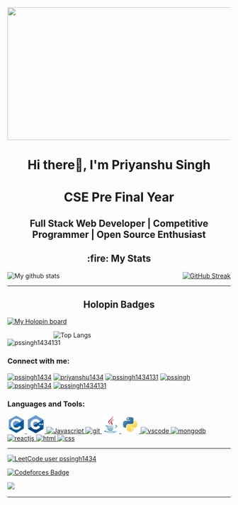 

<img src="https://media1.tenor.com/m/1mwdqr51emcAAAAC/test-typing.gif" align="center" height = "300" width="6000" >


<h1 align="center" >Hi there👋, I'm Priyanshu Singh</h1>

<h1 align="center">CSE Pre Final Year</h1>

<h2 align="center">Full Stack Web Developer | Competitive Programmer | Open Source Enthusiast</h2>
<h2 align="center"> :fire: My Stats </h2>

<div style="display: flex; justify-content: space-between; align-items:center">
<img src="https://github-readme-stats.vercel.app/api?username=pssingh1434131" alt="My github stats" width="40%">
<a href="https://git.io/streak-stats">
   <img src="http://github-readme-streak-stats.herokuapp.com?user=pssingh1434131&theme=dark&background=000000" alt="GitHub Streak" width="40%">
</a>
</div>





---
<h2 align="center" >Holopin Badges</h2>

[![My Holopin board](https://holopin.me/@pssingh1434131)](https://holopin.io/@pssingh1434131)

<img align="right" alt="Top Langs" width="400" src ="https://github-readme-stats.vercel.app/api/top-langs/?username=pssingh1434131&layout=compact&theme=vision-friendly-dark">
<p align="left"> <img src="https://komarev.com/ghpvc/?username=pssingh1434131&label=Profile%20views&color=0e75b6&style=flat" alt="pssingh1434131" /> </p>


<h3 align="left">Connect with me:</h3>
<p align="left">
<a href="https://www.linkedin.com/in/pssingh1434/" target="blank"><img align="center" src="https://raw.githubusercontent.com/rahuldkjain/github-profile-readme-generator/master/src/images/icons/Social/linked-in-alt.svg" alt="pssingh1434" height="30" width="40" /></a>
<a href="https://www.codechef.com/users/priyanshu1434" target="blank"><img align="center" src="https://encrypted-tbn0.gstatic.com/images?q=tbn:ANd9GcQvm-5Fad8XKQMlk2YqYW5fae7lZfU-fh6Khkuh4j4AqQ&s" alt="priyanshu1434" height="30" width="40" /></a>
<a href="https://www.hackerrank.com/profile/pssingh1434131" target="blank"><img align="center" src="https://raw.githubusercontent.com/rahuldkjain/github-profile-readme-generator/master/src/images/icons/Social/hackerrank.svg" alt="pssingh1434131" height="30" width="40" /></a>
<a href="https://codeforces.com/profile/pssingh" target="blank"><img align="center" src="https://raw.githubusercontent.com/rahuldkjain/github-profile-readme-generator/master/src/images/icons/Social/codeforces.svg" alt="pssingh" height="30" width="40" /></a>
<a href="https://leetcode.com/pssingh1434/" target="blank"><img align="center" src="https://raw.githubusercontent.com/rahuldkjain/github-profile-readme-generator/master/src/images/icons/Social/leet-code.svg" alt="pssingh1434" height="30" width="40" /></a>
<a href="https://auth.geeksforgeeks.org/user/pssingh1434131" target="blank"><img align="center" src="https://encrypted-tbn0.gstatic.com/images?q=tbn:ANd9GcSKKgawCk7YAe5qKvj61d7dcYO6RUkz_sALAj95EiYzzA&s" alt="pssingh1434131" height="30" width="40" /></a>
</p>


<h3 align="left">Languages and Tools:</h3>
<p align="left">
  <a href="https://www.cprogramming.com/" target="_blank" rel="noreferrer"> <img src="https://raw.githubusercontent.com/devicons/devicon/master/icons/c/c-original.svg" alt="c" width="40" height="40"/> </a> <a href="https://www.w3schools.com/cpp/" target="_blank" rel="noreferrer"> <img src="https://raw.githubusercontent.com/devicons/devicon/master/icons/cplusplus/cplusplus-original.svg" alt="cplusplus" width="40" height="40"/> </a> <a href="https://https://www.javascript.com/" target="_blank" rel="noreferrer"> <img src="https://logos-world.net/wp-content/uploads/2023/02/JavaScript-Logo.png" alt="Javascript" width="60" height="40"/> </a> <a href="https://git-scm.com/" target="_blank" rel="noreferrer"> <img src="https://www.vectorlogo.zone/logos/git-scm/git-scm-icon.svg" alt="git" width="40" height="40"/> </a> <a href="https://www.java.com" target="_blank" rel="noreferrer"> <img src="https://raw.githubusercontent.com/devicons/devicon/master/icons/java/java-original.svg" alt="java" width="40" height="40"/> </a>  <a href="https://www.python.org/" target="_blank" rel="noreferrer"> <img src="https://raw.githubusercontent.com/devicons/devicon/master/icons/python/python-original.svg" alt="python" width="40" height="40"/> </a> <a href="https://code.visualstudio.com/" target="_blank" rel="noreferrer"> <img src="https://www.c-sharpcorner.com/article/how-to-install-visual-studio-code/Images/How%20to%20Install%20Visual%20Studio%20Code.png" alt="vscode" width="50" height="40"/> </a><a href="https://www.mongodb.com/" target="_blank" rel="noreferrer"> <img src="https://encrypted-tbn0.gstatic.com/images?q=tbn:ANd9GcTNyOe4xJhJFvDUbm1OSFnnEc4plFTvdYrBmOfNf-YUNA&s" alt="mongodb" width="40" height="40"/> </a> <a href="https://react.dev/" target="_blank" rel="noreferrer"> <img src="https://encrypted-tbn0.gstatic.com/images?q=tbn:ANd9GcRBmjFGJyjhQ3b9orL3YV4zP48AAEA3kXr99luOZnrmyg&s" alt="reactjs" width="40" height="40"/> </a> <a href="https://www.w3schools.com/html/" target="_blank" rel="noreferrer"> <img src="https://kinsta.com/wp-content/uploads/2021/03/HTML-5-Badge-Logo.png" alt="html" width="60" height="40"/> </a> <a href="https://www.w3schools.com/css" target="_blank" rel="noreferrer"> <img src="https://cdn.worldvectorlogo.com/logos/css-3.svg" alt="css" width="40" height="40"/> </a> </p>

<hr>


[![LeetCode user pssingh1434](https://img.shields.io/badge/dynamic/json?style=flat-square&labelColor=black&color=%23ffa116&label=Rating&query=ratingQuantile&url=https%3A%2F%2Fbadge.xyli.tech/%2Fapi%2Fusers%2Fpssingh1434&logo=leetcode&logoColor=yellow)](https://leetcode.com/pssingh1434/)

[![Codeforces Badge](https://codeforces-readme-stats.vercel.app/api/badge?username=pssingh)](https://codeforces.com/profile/pssingh) <!-- codeforces -->

[![](https://cp-logo.vercel.app/codechef/priyanshu1434)](https://www.codechef.com/users/priyanshu1434)  <!-- codechef -->



<hr>
  
